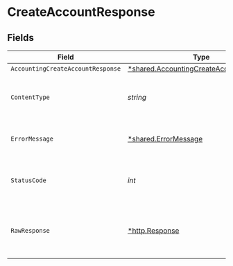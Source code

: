 # CreateAccountResponse


## Fields

| Field                                                                                             | Type                                                                                              | Required                                                                                          | Description                                                                                       |
| ------------------------------------------------------------------------------------------------- | ------------------------------------------------------------------------------------------------- | ------------------------------------------------------------------------------------------------- | ------------------------------------------------------------------------------------------------- |
| `AccountingCreateAccountResponse`                                                                 | [*shared.AccountingCreateAccountResponse](../../models/shared/accountingcreateaccountresponse.md) | :heavy_minus_sign:                                                                                | Success                                                                                           |
| `ContentType`                                                                                     | *string*                                                                                          | :heavy_check_mark:                                                                                | HTTP response content type for this operation                                                     |
| `ErrorMessage`                                                                                    | [*shared.ErrorMessage](../../models/shared/errormessage.md)                                       | :heavy_minus_sign:                                                                                | The request made is not valid.                                                                    |
| `StatusCode`                                                                                      | *int*                                                                                             | :heavy_check_mark:                                                                                | HTTP response status code for this operation                                                      |
| `RawResponse`                                                                                     | [*http.Response](https://pkg.go.dev/net/http#Response)                                            | :heavy_minus_sign:                                                                                | Raw HTTP response; suitable for custom response parsing                                           |
